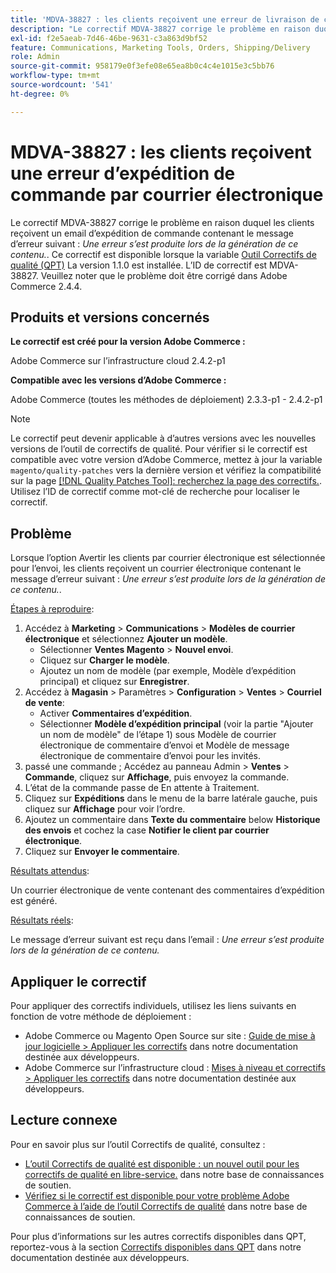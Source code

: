 ```yaml
---
title: 'MDVA-38827 : les clients reçoivent une erreur de livraison de commande par email'
description: "Le correctif MDVA-38827 corrige le problème en raison duquel les clients reçoivent un email d’expédition de commande contenant le message d’erreur suivant : *Nous sommes désolés, une erreur s’est produite lors de la génération de ce contenu*. Ce correctif est disponible lorsque l’[outil de correctifs de qualité (QPT)](https://devdocs.magento.com/guides/v2.4/comp-mgr/patching.html#mqp) 1.1.0 est installé. L’ID de correctif est MDVA-38827. Veuillez noter que le problème doit être corrigé dans Adobe Commerce 2.4.4."
exl-id: f2e5aeab-7d46-46be-9631-c3a863d9bf52
feature: Communications, Marketing Tools, Orders, Shipping/Delivery
role: Admin
source-git-commit: 958179e0f3efe08e65ea8b0c4c4e1015e3c5bb76
workflow-type: tm+mt
source-wordcount: '541'
ht-degree: 0%

---
```


# MDVA-38827 : les clients reçoivent une erreur d’expédition de commande par courrier électronique

Le correctif MDVA-38827 corrige le problème en raison duquel les clients reçoivent un email d’expédition de commande contenant le message d’erreur suivant : *Une erreur s’est produite lors de la génération de ce contenu.*. Ce correctif est disponible lorsque la variable [Outil Correctifs de qualité (QPT)](https://devdocs.magento.com/guides/v2.4/comp-mgr/patching.html#mqp) La version 1.1.0 est installée. L’ID de correctif est MDVA-38827. Veuillez noter que le problème doit être corrigé dans Adobe Commerce 2.4.4.

## Produits et versions concernés

**Le correctif est créé pour la version Adobe Commerce :**

Adobe Commerce sur l’infrastructure cloud 2.4.2-p1

**Compatible avec les versions d’Adobe Commerce :**

Adobe Commerce (toutes les méthodes de déploiement) 2.3.3-p1 - 2.4.2-p1

>[!NOTE]
>
>Le correctif peut devenir applicable à d’autres versions avec les nouvelles versions de l’outil de correctifs de qualité. Pour vérifier si le correctif est compatible avec votre version d’Adobe Commerce, mettez à jour la variable `magento/quality-patches` vers la dernière version et vérifiez la compatibilité sur la page [[!DNL Quality Patches Tool]: recherchez la page des correctifs.](https://devdocs.magento.com/quality-patches/tool.html#patch-grid). Utilisez l’ID de correctif comme mot-clé de recherche pour localiser le correctif.

## Problème

Lorsque l’option Avertir les clients par courrier électronique est sélectionnée pour l’envoi, les clients reçoivent un courrier électronique contenant le message d’erreur suivant : *Une erreur s’est produite lors de la génération de ce contenu.*.

<u>Étapes à reproduire</u>:

1. Accédez à **Marketing** > **Communications** > **Modèles de courrier électronique** et sélectionnez **Ajouter un modèle**.
   * Sélectionner **Ventes Magento** > **Nouvel envoi**.
   * Cliquez sur **Charger le modèle**.
   * Ajoutez un nom de modèle (par exemple, Modèle d’expédition principal) et cliquez sur **Enregistrer**.
1. Accédez à **Magasin** > Paramètres > **Configuration** > **Ventes** > **Courriel de vente**:
   * Activer **Commentaires d’expédition**.
   * Sélectionner **Modèle d’expédition principal** (voir la partie &quot;Ajouter un nom de modèle&quot; de l’étape 1) sous Modèle de courrier électronique de commentaire d’envoi et Modèle de message électronique de commentaire d’envoi pour les invités.
1. passé une commande ; Accédez au panneau Admin > **Ventes** > **Commande**, cliquez sur **Affichage**, puis envoyez la commande.
1. L’état de la commande passe de En attente à Traitement.
1. Cliquez sur **Expéditions** dans le menu de la barre latérale gauche, puis cliquez sur **Affichage** pour voir l’ordre.
1. Ajoutez un commentaire dans **Texte du commentaire** below **Historique des envois** et cochez la case **Notifier le client par courrier électronique**.
1. Cliquez sur **Envoyer le commentaire**.

<u>Résultats attendus</u>:

Un courrier électronique de vente contenant des commentaires d’expédition est généré.

<u>Résultats réels</u>:

Le message d’erreur suivant est reçu dans l’email : *Une erreur s’est produite lors de la génération de ce contenu.*

## Appliquer le correctif

Pour appliquer des correctifs individuels, utilisez les liens suivants en fonction de votre méthode de déploiement :

* Adobe Commerce ou Magento Open Source sur site : [Guide de mise à jour logicielle > Appliquer les correctifs](https://devdocs.magento.com/guides/v2.4/comp-mgr/patching/mqp.html) dans notre documentation destinée aux développeurs.
* Adobe Commerce sur l’infrastructure cloud : [Mises à niveau et correctifs > Appliquer les correctifs](https://devdocs.magento.com/cloud/project/project-patch.html) dans notre documentation destinée aux développeurs.

## Lecture connexe

Pour en savoir plus sur l’outil Correctifs de qualité, consultez :

* [L’outil Correctifs de qualité est disponible : un nouvel outil pour les correctifs de qualité en libre-service.](/help/announcements/adobe-commerce-announcements/magento-quality-patches-released-new-tool-to-self-serve-quality-patches.md) dans notre base de connaissances de soutien.
* [Vérifiez si le correctif est disponible pour votre problème Adobe Commerce à l’aide de l’outil Correctifs de qualité](/help/support-tools/patches-available-in-qpt-tool/check-patch-for-magento-issue-with-magento-quality-patches.md) dans notre base de connaissances de soutien.

Pour plus d’informations sur les autres correctifs disponibles dans QPT, reportez-vous à la section [Correctifs disponibles dans QPT](https://devdocs.magento.com/quality-patches/tool.html#patch-grid) dans notre documentation destinée aux développeurs.
